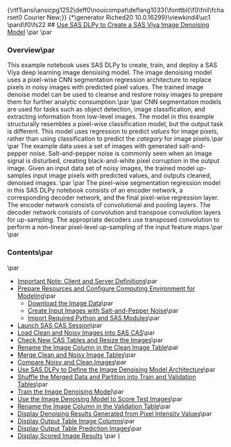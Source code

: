 {\rtf1\ansi\ansicpg1252\deff0\nouicompat\deflang1033{\fonttbl{\f0\fnil\fcharset0 Courier New;}}
{\*\generator Riched20 10.0.16299}\viewkind4\uc1 
\pard\f0\fs22 ## [Use SAS DLPy to Create a SAS Viya Image Denoising Model](https://github.com/sassoftware/python-dlpy/tree/master/examples/image_denoising/Image_Denoising_Model.ipynb) \par
\par
### Overview\par
This example notebook uses SAS DLPy to create, train, and deploy a SAS Viya deep learning image denoising model. The image denoising model uses a pixel-wise CNN segmentation regression architecture to replace pixels in noisy images with predicted pixel values. The trained image denoise model can be used to cleanse and restore noisy images to prepare them for further analytic consumption.\par
\par
CNN segmentation models are used for tasks such as object detection, image classification, and extracting information from low-level images. The model in this example structurally resembles a pixel-wise classification model, but the output task is different. This model uses regression to predict <i>values</i> for image pixels, rather than using classification to predict the <i>category</i> for image pixels.\par
\par
The example data uses a set of images with generated salt-and-pepper noise. Salt-and-pepper noise is commonly seen when an image signal is disturbed, creating black-and-white pixel corruption in the output image.  Given an input data set of noisy images, the trained model up-samples input image pixels with predicted values, and outputs cleaned, denoised images. \par
\par
The pixel-wise segmentation regression model in this SAS DLPy notebook consists of an encoder network, a corresponding decoder network, and the final pixel-wise regression layer. The encoder network consists of convolutional and pooling layers. The decoder network consists of convolution and transpose convolution layers for up-sampling. The appropriate decoders use transposed convolution to perform a non-linear pixel-level up-sampling of the input feature maps.\par
\par
### Contents\par
\par
- [Important Note: Client and Server Definitions](https://github.com/sassoftware/python-dlpy/tree/master/examples/image_denoising/Image_Denoising_Model.ipynb#ClientServer)\par
- [Prepare Resources and Configure Computing Environment for Modeling](https://github.com/sassoftware/python-dlpy/tree/master/examples/image_denoising/Image_Denoising_Model.ipynb#getReady)\par
    - [Download the Image Data](https://github.com/sassoftware/python-dlpy/tree/master/examples/image_denoising/Image_Denoising_Model.ipynb#downloadData)\par
    - [Create Input Images with Salt-and-Pepper Noise](https://github.com/sassoftware/python-dlpy/tree/master/examples/image_denoising/Image_Denoising_Model.ipynb#AddSaltPepper)\par
    - [Import Required Python and SAS Modules](https://github.com/sassoftware/python-dlpy/tree/master/examples/image_denoising/Image_Denoising_Model.ipynb#importUtils)\par
- [Launch SAS CAS Session](https://github.com/sassoftware/python-dlpy/tree/master/examples/image_denoising/Image_Denoising_Model.ipynb#LaunchCAS)\par
- [Load Clean and Noisy Images into SAS CAS](https://github.com/sassoftware/python-dlpy/tree/master/examples/image_denoising/Image_Denoising_Model.ipynb#LoadTablesCAS)\par
- [Check New CAS Tables and Resize the Images](https://github.com/sassoftware/python-dlpy/tree/master/examples/image_denoising/Image_Denoising_Model.ipynb#ValidateResize)\par
- [Rename the Image Column in the Clean Image Table](https://github.com/sassoftware/python-dlpy/tree/master/examples/image_denoising/Image_Denoising_Model.ipynb#RenameColumns)\par
- [Merge Clean and Noisy Image Tables](https://github.com/sassoftware/python-dlpy/tree/master/examples/image_denoising/Image_Denoising_Model.ipynb#MergeTables)\par
- [Compare Noisy and Clean Images](https://github.com/sassoftware/python-dlpy/tree/master/examples/image_denoising/Image_Denoising_Model.ipynb#CompareImages)\par
- [Use SAS DLPy to Define the Image Denoising Model Architecture](https://github.com/sassoftware/python-dlpy/tree/master/examples/image_denoising/Image_Denoising_Model.ipynb#DefineDenoising)\par
- [Shuffle the Merged Data and Partition into Train and Validation Tables](https://github.com/sassoftware/python-dlpy/tree/master/examples/image_denoising/Image_Denoising_Model.ipynb#ShufflePartition)\par
- [Train the Image Denoising Model](https://github.com/sassoftware/python-dlpy/tree/master/examples/image_denoising/Image_Denoising_Model.ipynb#TrainModel)\par
- [Use the Image Denoising Model to Score Test Images](https://github.com/sassoftware/python-dlpy/tree/master/examples/image_denoising/Image_Denoising_Model.ipynb#ModelPredict)\par
- [Rename the Image Column in the Validation Table](https://github.com/sassoftware/python-dlpy/tree/master/examples/image_denoising/Image_Denoising_Model.ipynb#RenameValid)\par
- [Display Denoising Results Generated from Pixel Intensity Values](https://github.com/sassoftware/python-dlpy/tree/master/examples/image_denoising/Image_Denoising_Model.ipynb#PixelIntensity)\par
- [Display Output Table Image Columns](https://github.com/sassoftware/python-dlpy/tree/master/examples/image_denoising/Image_Denoising_Model.ipynb#DisplayOutputCols)\par
- [Display Output Table Prediction Images](https://github.com/sassoftware/python-dlpy/tree/master/examples/image_denoising/Image_Denoising_Model.ipynb#DisplayOutputs)\par
- [Display Scored Image Results](https://github.com/sassoftware/python-dlpy/tree/master/examples/image_denoising/Image_Denoising_Model.ipynb#DisplayFinal) \par
}
 
